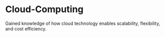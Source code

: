 # Cloud-Computing
Gained knowledge of how cloud technology enables scalability, flexibility, and cost efficiency.
